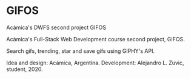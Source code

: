 # GIFOS
Acámica's DWFS second project GIFOS

Acámica's Full-Stack Web Development course second project, GIFOS.

Search gifs, trending, star and save gifs using GIPHY's API.


Idea and design: Acámica, Argentina.
Development: Alejandro L. Zuvic, student, 2020.
